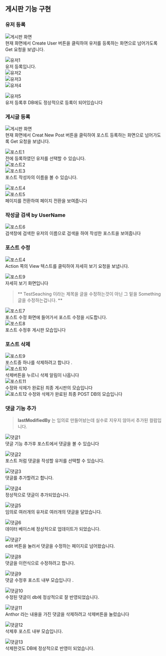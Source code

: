 
## 게시판 기능 구현



### 유저 등록
![게시판 화면](./resource/게시판%20메인화면.png)  
현재 화면에서 Create User 버튼을 클릭하여 유저를 등록하는 화면으로 넘어가도록 Get 요청을 보냅니다. 


![유저1](./resource/유저등록/유저등록1.png)   
유저 등록입니다.  
![유저2](./resource/유저등록/user1등록.png)   
![유저3](./resource/유저등록/user2등록.png)   
![유저4](./resource/유저등록/user3등록.png)   

![유저5](./resource/유저등록/DB에%20유저등록된사진.png)    
유저 등록후 DB에도 정상적으로 등록이 되어있습니다


### 게시글 등록
![게시판 화면](./resource/게시판%20메인화면.png)  
현재 화면에서 Creat New Post 버튼을 클릭하여 포스트 등록하는 화면으로 넘어가도록 Get 요청을 보냅니다. 

![포스트1](./resource/포스트등록/1DB에%20있는%20유저선탣.png)  
전에 등록하였던 유저를 선택할 수 있습니다.  
![포스트2](./resource/포스트등록/2포스트등록.png)  
![포스트3](./resource/포스트등록/3포스트등록후%20게시판모습.png)    
포스트 작성자의 이름을 볼 수 있습니다.  

![포스트4](./resource/포스트등록/4여러개의포스트%20등록과%20페이지활성화.png)  
![포스트5](./resource/포스트등록/5다음페이지를%20눌러서%20페이지전환.png)  
페이지를 전환하여 페이지 전환을 보여줍니다  


### 작성글 검색 by UserName
![포스트6](./resource/포스트등록/6유저가%20작성한글검색.png)  
검색창에 검색한 유저의 이름으로 검색을 하여 작성한 포스트을 보여줍니다  

 
 ### 포스트 수정
![포스트4](./resource/포스트등록/4여러개의포스트%20등록과%20페이지활성화.png)  
Action 쪽의 View 텍스트를 클릭하여 자세히 보기 요청을 보냅니다.

![포스트9](./resource/포스트등록/9삭제할글.png)  
자세히 보기 화면입니다  
>** TestSeaching 이라는 제목을 글을 수정하는것이 아닌  그 밑을 Something 글을 수정하는겁니다. **

![포스트7](./resource/포스트등록/7글수정.png)  
포스트 수정 화면에 들어가서 포스트 수정을 시도합니다.  
![포스트8](./resource/포스트등록/8수정후%20게시판.png)  
포스트 수정후 게시판 모습입니다  

### 포스트 삭제


![포스트9](./resource/포스트등록/9삭제할글.png)   
포스트중 하나를 삭제하려고 합니다 .   
![포스트10](./resource/포스트등록/10삭제확인버튼.png)  
삭제버튼을 누르니 삭제 알림이 나옵니다  
![포스트11](./resource/포스트등록/11삭제후게시판.png)    
수정와 삭제가 완료된 최종 게시판의 모습입니다  
![포스트12](./resource/포스트등록/12최종포스트DB.png)
수정와 삭제가 완료된 최종 POST DB의 모습입니다   


### 댓글 기능 추가
> **lastModifiedBy** 는 임의로 만들어놨는데 실수로 지우지 않아서 추가된 컬럼입니다.

![댓글1](./resource/댓글/1댓글추가%20게시판디테일.png)   
댓글 기능 추가후 포스트에서 댓글을 볼 수 있습니다  

![댓글2](./resource/댓글/2유저선택.png)  
포스트 처럼 댓글을 작성할 유저를 선택할 수 있습니다. 

![댓글3](./resource/댓글/3댓글추가전.png)  
댓글를 추가할려고 합니다.  

![댓글4](./resource/댓글/4%20댓글%20달린거확인.png)  
정상적으로 댓글이 추가되었습니다.  

![댓글5](./resource/댓글/5여러개의%20댓글을%20담.png)  
임의로 여러개의 유저로 여러개의 댓글을 달았습니다.  

![댓글6](./resource/댓글/6댓글작성후%20DB.png)   
데이터 베이스에 정상적으로 업데이트가 되었습니다.  


![댓글7](./resource/댓글/7댓글%20수정전.png)   
edit 버튼을 눌러서 댓글을 수정하는 페이지로 넘어왔습니다.   

![댓글8](./resource/댓글/8댓글%20수정후%20커밋전.png)    
댓글을 이런식으로 수정하려고 합니다.   

![댓글9](./resource/댓글/9댓글%20수정후%20게시판.png)    
댓글 수정후 포스트 내부 모습입니다 .  

![댓글10](./resource/댓글/10%20수정된%20댓글이%20db에%20반영됨.png)     
수정된 댓글이 db에 정상적으로 잘 반영되었습니다.  

![댓글11](./resource/댓글/11Another라는%20댓글%20삭제전.png)     
Anthor 라는 내용을 가진 댓글을 삭제하려고 삭제버튼을 눌렀습니다   

![댓글12](./resource/댓글/12삭제완료.png)     
삭제후 포스트 내부 모습입니다.   

![댓글13](./resource/댓글/13삭제후%20DB.png)     
삭제한것도 DB에 정상적으로 반영이 되었습니다.    